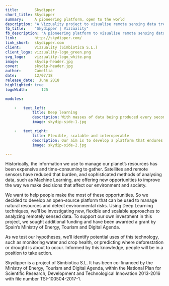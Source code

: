 ```yaml
---
title:       Skydipper
short_title: Skydipper
summary:     A pioneering platform, open to the world
description: "A Vizzuality project to visualise remote sensing data treated by deep learning methods"
fb_title:    "Skydipper | Vizzuality"
fb_description: "A pioneering platform to visualise remote sensing data for natural resource management"
link:        http://skydipper.com/
link_short:  skydipper.com
client:      Vizzuality (Simbiotica S.L.) 
client_logo: vizzuality-logo_green.png
svg_logo:    vizzuality-logo_white.png 
image:       skydip-header.jpg
cover:       skydip-header.jpg
author:      Camellia
date:        12/07/18
release_date:  June 2018           
highlighted: true
logoWidth:      125

modules:

    -   text_left:          
            title: Deep learning
            description: With masses of data being produced every second of the day, a new approach to processing data is needed. We’ll be exploring how Deep Learning techniques can reduce the time between data collection and insights, so people have access to useful, timely data when they need it most. Deep Learning is part of the Machine Learning family, where a computer can be trained to classify characteristics within an image. 
            image: skydip-side-1.jpg

    -   text_right:
            title: Flexible, scalable and interoperable
            description: Our aim is to develop a platform that endures and evolves with the needs of the communities who use remotely sensed data for environmental decision-making. We’ll achieve this by selecting technology and open source software that can be adapted, updated and maintained. 
            image: skydip-side-2.jpg

---
```

Historically, the information we use to manage our planet’s resources has been expensive and time-consuming to gather. Satellites and remote sensors have reduced that burden, and sophisticated methods of analysing data, such as Machine Learning, are offering new opportunities to improve the way we make decisions that affect our environment and society. 

We want to help people make the most of these opportunities. So we decided to develop an open-source platform that can be used to manage natural resources and detect environmental risks. Using Deep Learning techniques, we’ll be investigating new, flexible and scalable approaches to analyzing  remotely sensed data. To support our own investment in this project, we sought additional funding and have been awarded a grant by Spain’s Ministry of Energy, Tourism and Digital Agenda.

As we test our hypotheses, we’ll identify potential uses of this technology, such as monitoring water and crop health, or predicting where deforestation or drought is about to occur. Informed by this knowledge, people will be in a position to take action. 

Skydipper is a project of Simbiotica S.L. It has been co-financed by the Ministry of Energy, Tourism and Digital Agenda, within the National Plan for Scientific Research, Development and Technological Innovation 2013-2016 with file number TSI-100504-2017-1.
